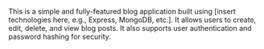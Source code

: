  This is a simple and fully-featured blog application built using [insert technologies here, e.g., Express, MongoDB, etc.]. It allows users to create, edit, delete, and view blog posts. It also supports user authentication and password hashing for security.


